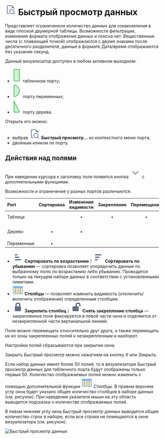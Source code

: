 # ![ ](../../images/icons/toolbar-controls/show-fast-viewer_default.svg) Быстрый просмотр данных

Представляет ограниченное количество данных для ознакомления в виде плоской двумерной таблицы. Возможности фильтрации, изменения формата отображения данных и поиска нет. Вещественные числа (с плавающей точкой) отображаются с двумя знаками после десятичного разделителя, данные в формате Дата/время отображаются без указания секунд.

Данный визуализатор доступен в любом активном выходном:

* ![ ](../../images/icons/app/node/ports/outputs/table_active.svg)   табличном порту;
* ![ ](../../images/icons/app/node/ports/outputs/variable_active.svg)  порту переменных;
* ![ ](../../images/icons/app/node/ports/outputs/tree_active.svg) порту дерева.

Открыть его можно:

* выбрав ![ ](../../images/icons/toolbar-controls/show-fast-viewer_default.svg) **Быстрый просмотр…** из контекстного меню порта;
* двойным кликом по порту.


## Действия над полями

При наведении курсора к заголовку поля появится кнопка ![ ](../../images/icons/toolbar-controls/down_default.svg) с дополнительными функциями.

Возможности и ограничения у разных портов различаются:

| Port | Сортировка | Изменение видимости | Закрепление | Перемещение | Предел |
|:---|:--:|:--:|:--:|:--:|:---|
| Таблица | | • | • | • | 50 тысяч строк |
| Дерево | • | • | | | 10 тысяч дочерних узлов |
| Переменные | • | | | | &nbsp; |

* ![ ](../../images/icons/toolbar-controls/low-to-hight_default.svg) **Сортировать по возрастанию** / ![ ](../../images/icons/toolbar-controls/hight-to-low_default.svg) **Сортировать по убыванию** — сортировка позволяет упорядочить данные по выбранному полю по возрастанию либо убыванию. Проводится только на текущем наборе данных в соответствии с установленными лимитами.
* ![ ](../../images/icons/grid/columns.svg) **Столбцы** — позволяет изменить видимость (отключить/включить отображение) определенным столбцам.
* ![ ](../../images/icons/toolbar-controls/locked_default.svg) **Закрепить столбец** / ![ ](../../images/icons/toolbar-controls/unlocked_default.svg) **Снять закрепление столбца** — закрепленное поле фиксируется в левой части окна и отделяется от незакрепленной части вертикальной линией.

Поля можно перемещать относительно друг друга, а также перемещать их из зоны закрепленных полей к незакрепленным и наоборот.

Настройки полей сбрасываются при закрытии окна.

Закрыть *Быстрый просмотр* можно нажатием на кнопку *X* или *Закрыть*.

Если набор данных имеет более 50 полей, то в визуализаторе *Быстрый просмотр данных* для табличного порта будут отображены только первые 50. Количество отображаемых полей можно изменить с помощью дополнительной функции ![ ](../../images/icons/grid/columns.svg) *Столбцы*. В правом верхнем углу окна будет указано общее количество столбцов в наборе данных (см. рисунок). При наведении указателя мыши на эту область выводится подсказка о количестве отображаемых полей.

В левом нижнем углу окна *Быстрый просмотр данных* выводится общее количество строк в наборе, если все строки не помещаются в окне визуализатора (см. рисунок).

![Быстрый просмотр данных](./column_amt.png)
